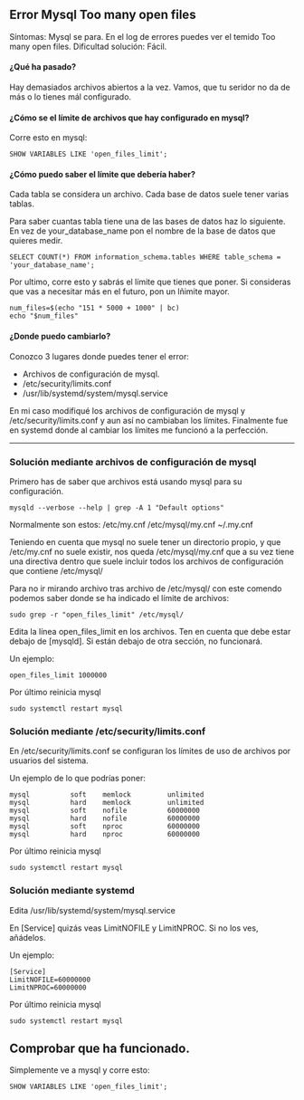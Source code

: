 ## Error Mysql Too many open files

Síntomas: Mysql se para. En el log de errores puedes ver el temido Too many open files.
Dificultad solución: Fácil.


#### ¿Qué ha pasado?
Hay demasiados archivos abiertos a la vez. Vamos, que tu seridor no da de más o lo tienes mál configurado.

#### ¿Cómo se el límite de archivos que hay configurado en mysql?
Corre esto en mysql:
```console
SHOW VARIABLES LIKE 'open_files_limit';
```

#### ¿Cómo puedo saber el límite que debería haber?
Cada tabla se considera un archivo. Cada base de datos suele tener varias tablas.

Para saber cuantas tabla tiene una de las bases de datos haz lo siguiente. En vez de your_database_name pon el nombre de la base de datos que quieres medir.
```console
SELECT COUNT(*) FROM information_schema.tables WHERE table_schema = 'your_database_name';
```

Por ultimo, corre esto y sabrás el límite que tienes que poner. Si consideras que vas a necesitar más en el futuro, pon un lñimite mayor.
```console
num_files=$(echo "151 * 5000 + 1000" | bc)
echo "$num_files"
```

#### ¿Donde puedo cambiarlo?
Conozco 3 lugares donde puedes tener el error:
- Archivos de configuración de mysql.
- /etc/security/limits.conf
- /usr/lib/systemd/system/mysql.service

En mi caso modifiqué los archivos de configuración de mysql y /etc/security/limits.conf y aun así no cambiaban los límites. Finalmente fue en systemd donde al cambiar los límites me funcionó a la perfección.

---


### Solución mediante archivos de configuración de mysql

Primero has de saber que archivos está usando mysql para su configuración.
```console
mysqld --verbose --help | grep -A 1 "Default options"
```
Normalmente son estos: /etc/my.cnf /etc/mysql/my.cnf ~/.my.cnf

Teniendo en cuenta que mysql no suele tener un directorio propio, y que /etc/my.cnf no suele existir, nos queda /etc/mysql/my.cnf  que a su vez tiene una directiva dentro que suele incluir todos los archivos de configuración que contiene /etc/mysql/

Para no ir mirando archivo tras archivo de /etc/mysql/ con este comendo podemos saber donde se ha indicado el límite de archivos:
```console
sudo grep -r "open_files_limit" /etc/mysql/
```
Edita la línea open_files_limit en los archivos. Ten en cuenta que debe estar debajo de [mysqld]. Si están debajo de otra sección, no funcionará.

Un ejemplo:
```console
open_files_limit 1000000
```
Por último reinicia mysql
```console
sudo systemctl restart mysql
```


### Solución mediante /etc/security/limits.conf

En /etc/security/limits.conf se configuran los límites de uso de archivos por usuarios del sistema.

Un ejemplo de lo que podrías poner:
```console
mysql          soft    memlock         unlimited
mysql          hard    memlock         unlimited
mysql          soft    nofile          60000000
mysql          hard    nofile          60000000
mysql          soft    nproc           60000000
mysql          hard    nproc           60000000
```
Por último reinicia mysql
```console
sudo systemctl restart mysql
```


### Solución mediante systemd

Edita  /usr/lib/systemd/system/mysql.service

En [Service] quizás veas LimitNOFILE y LimitNPROC. Si no los ves, añádelos.

Un ejemplo:
```console
[Service]
LimitNOFILE=60000000
LimitNPROC=60000000
```
Por último reinicia mysql
```console
sudo systemctl restart mysql
```


## Comprobar que ha funcionado.
Simplemente ve a mysql y corre esto:
```console
SHOW VARIABLES LIKE 'open_files_limit';
```

